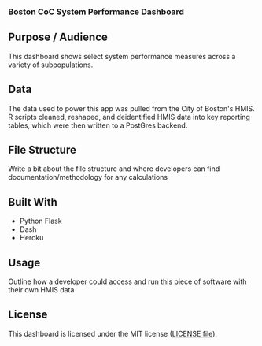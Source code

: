 ### Boston CoC System Performance Dashboard

## Purpose / Audience

This dashboard shows select system performance measures across a variety of subpopulations. 

## Data

The data used to power this app was pulled from the City of Boston's HMIS. R scripts cleaned, reshaped, and deidentified HMIS data into key reporting tables, which were then written to a PostGres backend.

## File Structure

Write a bit about the file structure and where developers can find documentation/methodology for any calculations

## Built With

- Python Flask
- Dash
- Heroku

## Usage

Outline how a developer could access and run this piece of software with their own HMIS data

## License

This dashboard is licensed under the MIT license ([LICENSE file](https://github.com/boston-dnd/system-performance-dashboard/blob/master/LICENSE)).